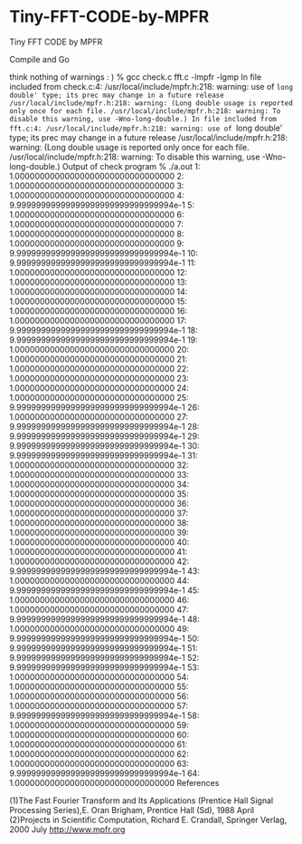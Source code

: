 # Tiny-FFT-CODE-by-MPFR
Tiny FFT CODE by MPFR


Compile and Go

think nothing of warnings : )
% gcc check.c fft.c -lmpfr -lgmp
In file included from check.c:4:
/usr/local/include/mpfr.h:218: warning: use of `long double' type; its prec may change in a future release
/usr/local/include/mpfr.h:218: warning: (Long double usage is reported only once for each file.
/usr/local/include/mpfr.h:218: warning: To disable this warning, use -Wno-long-double.)
In file included from fft.c:4:
/usr/local/include/mpfr.h:218: warning: use of `long double' type; its prec may change in a future release
/usr/local/include/mpfr.h:218: warning: (Long double usage is reported only once for each file.
/usr/local/include/mpfr.h:218: warning: To disable this warning, use -Wno-long-double.)
Output of check program
% ./a.out 
1: 1.00000000000000000000000000000000
2: 1.00000000000000000000000000000000
3: 1.00000000000000000000000000000000
4: 9.99999999999999999999999999999994e-1
5: 1.00000000000000000000000000000000
6: 1.00000000000000000000000000000000
7: 1.00000000000000000000000000000000
8: 1.00000000000000000000000000000000
9: 9.99999999999999999999999999999994e-1
10: 9.99999999999999999999999999999994e-1
11: 1.00000000000000000000000000000000
12: 1.00000000000000000000000000000000
13: 1.00000000000000000000000000000000
14: 1.00000000000000000000000000000000
15: 1.00000000000000000000000000000000
16: 1.00000000000000000000000000000000
17: 9.99999999999999999999999999999994e-1
18: 9.99999999999999999999999999999994e-1
19: 1.00000000000000000000000000000000
20: 1.00000000000000000000000000000000
21: 1.00000000000000000000000000000000
22: 1.00000000000000000000000000000000
23: 1.00000000000000000000000000000000
24: 1.00000000000000000000000000000000
25: 9.99999999999999999999999999999994e-1
26: 1.00000000000000000000000000000000
27: 9.99999999999999999999999999999994e-1
28: 9.99999999999999999999999999999994e-1
29: 9.99999999999999999999999999999994e-1
30: 9.99999999999999999999999999999994e-1
31: 1.00000000000000000000000000000000
32: 1.00000000000000000000000000000000
33: 1.00000000000000000000000000000000
34: 1.00000000000000000000000000000000
35: 1.00000000000000000000000000000000
36: 1.00000000000000000000000000000000
37: 1.00000000000000000000000000000000
38: 1.00000000000000000000000000000000
39: 1.00000000000000000000000000000000
40: 1.00000000000000000000000000000000
41: 1.00000000000000000000000000000000
42: 9.99999999999999999999999999999994e-1
43: 1.00000000000000000000000000000000
44: 9.99999999999999999999999999999994e-1
45: 1.00000000000000000000000000000000
46: 1.00000000000000000000000000000000
47: 9.99999999999999999999999999999994e-1
48: 1.00000000000000000000000000000000
49: 9.99999999999999999999999999999994e-1
50: 9.99999999999999999999999999999994e-1
51: 9.99999999999999999999999999999994e-1
52: 9.99999999999999999999999999999994e-1
53: 1.00000000000000000000000000000000
54: 1.00000000000000000000000000000000
55: 1.00000000000000000000000000000000
56: 1.00000000000000000000000000000000
57: 9.99999999999999999999999999999994e-1
58: 1.00000000000000000000000000000000
59: 1.00000000000000000000000000000000
60: 1.00000000000000000000000000000000
61: 1.00000000000000000000000000000000
62: 1.00000000000000000000000000000000
63: 9.99999999999999999999999999999994e-1
64: 1.00000000000000000000000000000000
References

(1)The Fast Fourier Transform and Its Applications (Prentice Hall Signal Processing Series),E. Oran Brigham, Prentice Hall (Sd), 1988 April
(2)Projects in Scientific Computation, Richard E. Crandall, Springer Verlag, 2000 July
http://www.mpfr.org

